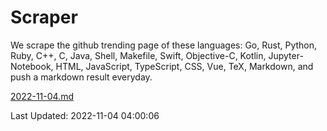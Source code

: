 # Scraper

We scrape the github trending page of these languages: Go, Rust, Python, Ruby, C++, C, Java, Shell, Makefile, Swift, Objective-C, Kotlin, Jupyter-Notebook, HTML, JavaScript, TypeScript, CSS, Vue, TeX, Markdown, and push a markdown result everyday.

[2022-11-04.md](https://github.com/yangwenmai/github-trending-backup/blob/master/2022-11-04.md)

Last Updated: 2022-11-04 04:00:06